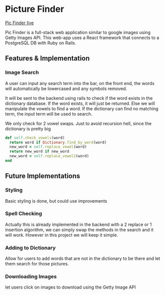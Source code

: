 # Picture Finder

[Pic Finder live][heroku]

[heroku]: https://pic-finder.herokuapp.com/

Pic Finder is a full-stack web application similar to google images using Getty Images API. This web-app uses a React framework that connects to a PostgreSQL DB with Ruby on Rails.

## Features & Implementation

### Image Search

  A user can input any search term into the bar, on the front end, the words will automatically be lowercased and any symbols removed.

  It will be sent to the backend using rails to check if the word exists in the dictionary database. If the word exists, it will just be returned. Else we will manipulate the vowels to find a word. If the dictionary can find no matching term, the input term will be used to search.

  We only check for 2 vowel swaps. Just to avoid recursion hell, since the dictionary is pretty big

```Ruby
def self.check_vowels(word)
  return word if Dictionary.find_by_word(word)
  new_word = self.replace_vowel(word)
  return new_word if new_word
  new_word = self.replace_vowel2(word)
end
```

## Future Implementations

### Styling

  Basic styling is done, but could use improvements

### Spell Checking

  Actually this is already implemented in the backend with a 2 replace or 1 insertion algorithm, we can simply swap the methods in the search and it will work. However in this project we will keep it simple.

### Adding to Dictionary

  Allow for users to add words that are not in the dictionary to be there and let them search for those pictures.

### Downloading Images

  let users click on images to download using the Getty Image API

